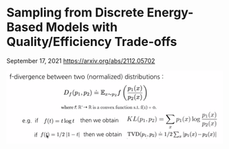 # Sampling from Discrete Energy-Based Models with Quality/Efficiency Trade-offs

September 17, 2021
<https://arxiv.org/abs/2112.05702>

![](2021-09-17-kruszewski-dlct-energy-models.md-assets/2022-04-22-19-37-54.png)
